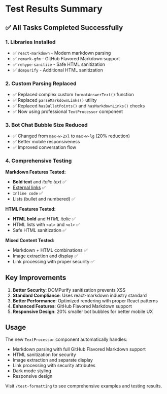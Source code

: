 # Test Results Summary

## ✅ All Tasks Completed Successfully

### 1. **Libraries Installed**
- ✅ `react-markdown` - Modern markdown parsing
- ✅ `remark-gfm` - GitHub Flavored Markdown support  
- ✅ `rehype-sanitize` - Safe HTML sanitization
- ✅ `dompurify` - Additional HTML sanitization

### 2. **Custom Parsing Replaced**
- ✅ Replaced complex custom `formatAnswerText()` function
- ✅ Replaced `parseMarkdownLinks()` utility
- ✅ Replaced `hasBulletPoints()` and `hasMarkdownLinks()` checks
- ✅ Now using professional `TextProcessor` component

### 3. **Bot Chat Bubble Size Reduced**
- ✅ Changed from `max-w-2xl` to `max-w-lg` (20% reduction)
- ✅ Better mobile responsiveness
- ✅ Improved conversation flow

### 4. **Comprehensive Testing**
**Markdown Features Tested:**
- **Bold text** and *italic text* ✅
- [External links](https://example.com) ✅
- `Inline code` ✅
- Lists (bullet and numbered) ✅

**HTML Features Tested:**
- <strong>HTML bold</strong> and <em>HTML italic</em> ✅
- HTML lists with `<ul>` and `<ol>` ✅
- Safe HTML sanitization ✅

**Mixed Content Tested:**
- Markdown + HTML combinations ✅
- Image extraction and display ✅
- Link processing with proper security ✅

## Key Improvements

1. **Better Security**: DOMPurify sanitization prevents XSS
2. **Standard Compliance**: Uses react-markdown industry standard
3. **Better Performance**: Optimized rendering with proper React patterns
4. **Enhanced Features**: GitHub Flavored Markdown support
5. **Responsive Design**: 20% smaller bot bubbles for better mobile UX

## Usage

The new `TextProcessor` component automatically handles:
- Markdown parsing with full GitHub Flavored Markdown support
- HTML sanitization for security
- Image extraction and separate display
- Link processing with security attributes
- Dark mode styling
- Responsive design

Visit `/test-formatting` to see comprehensive examples and testing results.

